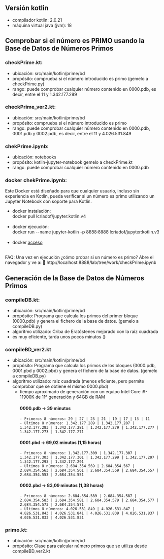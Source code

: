 Versión kotlin
------------------
- compilador kotlin: 2.0.21
- máquina virtual java (jvm): 18 

## Comprobar si el número es PRIMO usando la Base de Datos de Números Primos
### checkPrime.kt:
- ubicación: src/main/kotlin/prime/bd
- propósito: comprueba si el número introducido es primo (gemelo a checkPrime.py)
- rango: puede comprobar cualquier número contenido en 0000.pdb, es decir, entre el 11 y 1.342.177.289
   
### checkPrime_ver2.kt:
- ubicación: src/main/kotlin/prime/bd
- propósito: comprueba si el número introducido es primo 
- rango: puede comprobar cualquier número contenido en 0000.pdb, 0001.pdb y 0002.pdb, es decir, entre el 11 y 4.026.531.849

### chekPrime.ipynb:
- ubicación: notebooks
- propósito: kotlin-jupyter-notebook gemelo a checkPrime.kt
- rango: puede comprobar cualquier número contenido en 0000.pdb


### docker chekPrime.ipynb:
Este Docker está diseñado para que cualquier usuario, incluso sin experiencia en Kotlin, pueda verificar si un número es primo utilizando un Jupyter Notebook con soporte para Kotlin.

- docker instalación:<br> docker pull lcriadof/jupyter:kotlin.v4<br><br>
- docker ejecución: <br>docker run --name jupyter-kotlin -p 8888:8888 lcriadof/jupyter:kotlin.v3<br><br>
- docker [acceso](http://localhost:8888)<br><br>

FAQ: Una vez en ejecución ¿cómo probar si un número es primo?
Abre el navegador y ve a:
📌 http://localhost:8888/lab/tree/work/checkPrime.ipynb


## Generación de la Base de Datos de Números Primos

### compileDB.kt:
- ubicación: src/main/kotlin/prime/bd
- propósito: Programa que calcula los primos del primer bloque (0000.pdb) y genera el fichero de la base de datos. (gemelo a compileDB.py)
- algoritmo utilizado: Criba de Eratóstenes mejorado con la raiz cuadrada
- es muy eficiente, tarda unos pocos minutos ()

### compileBD_ver2.kt
- ubicación: src/main/kotlin/prime/bd
- propósito: Programa que calcula los primos de los bloques (0000.pdb, 0001.pbd y 0002.pbd) y genera el fichero de la base de datos. (gemelo a compileDB.py)
- algoritmo utilizado: raiz cuadrada (menos eficiente, pero permite comprobar que se obtiene el mismo 0000.pbd)
  - tiempo aproximado de generación con un equipo Intel Core i9-11900K de 11ª generación y 64GB de RAM
    #### 0000.pdb -> 39 minutos
        - Primeros 8 números: 29 | 27 | 23 | 21 | 19 | 17 | 13 | 11
        - Últimos 8 números: 1.342.177.289 | 1.342.177.287 | 1.342.177.283 | 1.342.177.281 | 1.342.177.279 | 1.342.177.277 | 1.342.177.273 | 1.342.177.271
    #### 0001.pbd -> 69,02 minutos (1,15 horas)
        - Primeros 8 números: 1.342.177.309 | 1.342.177.307 | 1.342.177.303 | 1.342.177.301 | 1.342.177.299 | 1.342.177.297 | 1.342.177.293 | 1.342.177.291
        - Últimos 8 números: 2.684.354.569 | 2.684.354.567 | 2.684.354.563 | 2.684.354.561 | 2.684.354.559 | 2.684.354.557 | 2.684.354.553 | 2.684.354.551
    #### 0002.pbd -> 83,09 minutos (1,38 horas)
        - Primeros 8 números: 2.684.354.589 | 2.684.354.587 | 2.684.354.583 | 2.684.354.581 | 2.684.354.579 | 2.684.354.577 | 2.684.354.573 | 2.684.354.571
        – Últimos 8 números: 4.026.531.849 | 4.026.531.847 | 4.026.531.843 | 4.026.531.841 | 4.026.531.839 | 4.026.531.837 | 4.026.531.833 | 4.026.531.831

### primo.kt:
- ubicación: src/main/kotlin/prime/bd
- propósito: Clase para calcular número primos que se utiliza desde compileBD_ver2.kt

